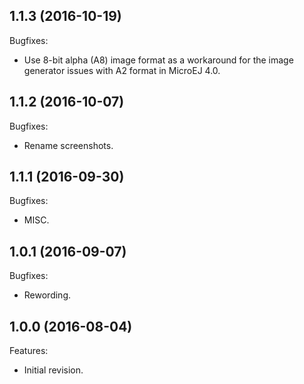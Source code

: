 <!--
	Markdown
	Copyright 2014-2016 IS2T. All rights reserved.
	IS2T PROPRIETARY/CONFIDENTIAL. Use is subject to license terms.
-->
<!--
Changelog template:

## Revision (YYYY-mm-dd)
Features:
  - List here the new features.
  
Bugfixes:
  - List here the bug fixes.
-->

## 1.1.3 (2016-10-19)
Bugfixes:
  - Use 8-bit alpha (A8) image format as a workaround for the image generator issues with A2 format in MicroEJ 4.0.
  
## 1.1.2 (2016-10-07)
Bugfixes:
  - Rename screenshots.
  
## 1.1.1 (2016-09-30)
Bugfixes:
  - MISC.

## 1.0.1 (2016-09-07)
Bugfixes:
  - Rewording.

## 1.0.0 (2016-08-04)
Features:
  - Initial revision.
